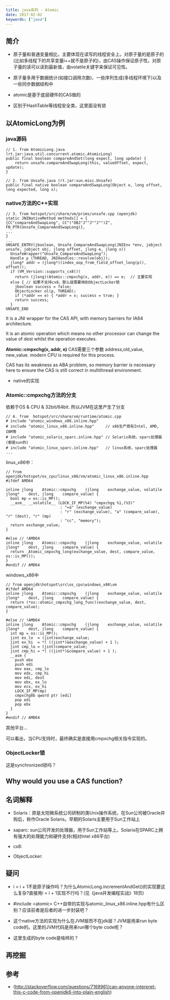 ```yaml
---
title: java系列 - Atomic
date: 2017-02-02
keywords: ["java"]
---
```


## 简介

- 原子量和普通变量相比，主要体现在读写的线程安全上。对原子量的是原子的(比如多线程下的共享变量i++就不是原子的)，由CAS操作保证原子性。对原子量的读可以读到最新值，由volatile关键字来保证可见性。
- 原子量多用于数据统计(如接口调用次数)、一些序列生成(多线程环境下)以及一些同步数据结构中


- atomic是基于底层硬件的CAS做的
- 区别于HashTable等线程安全类，这里面没有锁


## 以AtomicLong为例

### java源码

	// 1. from AtomicLong.java (rt.jar:java.util.concurrent.atomic.AtomicLong)
    public final boolean compareAndSet(long expect, long update) {
        return unsafe.compareAndSwapLong(this, valueOffset, expect, update);
    }

    // 2. from Unsafe.java (rt.jar:sun.misc.Unsafe)
    public final native boolean compareAndSwapLong(Object o, long offset, long expected, long x);

### native方法的C++实现

	// 3. from hotspot/src/share/vm/prims/unsafe.cpp (openjdk)
	static JNINativeMethod methods[] = {
	{CC"compareAndSwapLong", CC"("OBJ"J""J""J"")Z",      FN_PTR(Unsafe_CompareAndSwapLong)},
	...
	}
	...
	UNSAFE_ENTRY(jboolean, Unsafe_CompareAndSwapLong(JNIEnv *env, jobject unsafe, jobject obj, jlong offset, jlong e, jlong x))
	  UnsafeWrapper("Unsafe_CompareAndSwapLong");
	  Handle p (THREAD, JNIHandles::resolve(obj));
	  jlong* addr = (jlong*)(index_oop_from_field_offset_long(p(), offset));
	  if (VM_Version::supports_cx8())  
	    return (jlong)(Atomic::cmpxchg(x, addr, e)) == e;  // 主要实现
	  else { // 如果不支持cx8，那么就需要用到ObjectLocker锁
	    jboolean success = false;
	    ObjectLocker ol(p, THREAD);
	    if (*addr == e) { *addr = x; success = true; }
	    return success;
	  }
	UNSAFE_END

It is a JNI wrapper for the CAS API, with memory barriers for IA64 architecture.

It is an atomic operation which means no other processor can change the value of dest whilst the operation executes.

**Atomic::cmpxchg(x, addr, e)**
CAS需要三个参数 address,old_value, new_value.
modern CPU is required for this process.

CAS has its weakness as ABA problem, so memory barrier is necessary here to ensure the CAS is still correct in multithread environment.

- native的实现

### Atomic::cmpxchg方法的分支

依赖于OS & CPU & 32bit/64bit. 所以JVM在这里产生了分支

	// 4. from  hotspot/src/share/vm/runtime/atomic.cpp
	# include "atomic_windows_x86.inline.hpp"
	# include "atomic_linux_x86.inline.hpp"     // x86生产商有Intel, AMD, IBM等
	# include "atomic_solaris_sparc.inline.hpp" // Solaris系统，sparc处理器(都是sun的)
	# include "atomic_linux_sparc.inline.hpp"   // linux系统，sparc处理器
	...


linux_x86中：

	// from openjdk/hotspot/os_cpu/linux_x86/vm/atomic_linux_x86.inline.hpp
	#ifdef AMD64

	inline jlong    Atomic::cmpxchg    (jlong    exchange_value, volatile jlong*    dest, jlong    compare_value) {
	  bool mp = os::is_MP();
	  __asm__ __volatile__ (LOCK_IF_MP(%4) "cmpxchgq %1,(%3)"
	                        : "=a" (exchange_value)
	                        : "r" (exchange_value), "a" (compare_value), "r" (dest), "r" (mp)
	                        : "cc", "memory");
	  return exchange_value;
	}

	#else // !AMD64
	inline jlong    Atomic::cmpxchg    (jlong    exchange_value, volatile jlong*    dest, jlong    compare_value) {
	  return _Atomic_cmpxchg_long(exchange_value, dest, compare_value, os::is_MP());
	}
	#endif // AMD64


windows_x86中

	// from openjdk\hotspot\src\os_cpu\windows_x86\vm
	#ifdef AMD64
	inline jlong    Atomic::cmpxchg    (jlong    exchange_value, volatile jlong*    dest, jlong    compare_value) {
	  return (*os::atomic_cmpxchg_long_func)(exchange_value, dest, compare_value);
	}

	#else // !AMD64
	inline jlong    Atomic::cmpxchg    (jlong    exchange_value, volatile jlong*    dest, jlong    compare_value) {
	  int mp = os::is_MP();
	  jint ex_lo  = (jint)exchange_value;
	  jint ex_hi  = *( ((jint*)&exchange_value) + 1 );
	  jint cmp_lo = (jint)compare_value;
	  jint cmp_hi = *( ((jint*)&compare_value) + 1 );
	  __asm {
	    push ebx
	    push edi
	    mov eax, cmp_lo
	    mov edx, cmp_hi
	    mov edi, dest
	    mov ebx, ex_lo
	    mov ecx, ex_hi
	    LOCK_IF_MP(mp)
	    cmpxchg8b qword ptr [edi]
	    pop edi
	    pop ebx
	  }
	}
	#endif // AMD64

其他平台...




可以看出，当CPU支持时，最终确实是直接用cmpxchg相关指令实现的。


### ObjectLocker锁

这是synchronized锁吗？

## Why would you use a CAS function?


## 名词解释

- Solaris：原是太阳微系统公司研制的类Unix操作系统，在Sun公司被Oracle并购后，称作Oracle Solaris。早期的Solaris主要用于Sun工作站上

- saparc: sun公司开发的处理器，用于Sun工作站等上。Solaris在SPARC上拥有强大的处理能力和硬件支持(相对Intel x86平台)

- cx8:

- ObjectLocker:



## 疑问

- i = i + 1不是原子操作吗？为什么AtomicLong.incrementAndGet()的实现要这么复杂?直接用i = i + 1实现不行吗？(见《java并发编程实战》18页)

- \#include <atomic\> C++自带的实现与atomic_linux_x86.inline.hpp有什么区别？应该前者是后者的进一步封装吧？

- 这个native方法的实现为什么在JVM层而不在jdk层？JVM是用来run byte code的。这里的JVM代码是用来run哪个byte code呢？

- 这里生成的byte code是啥样的？


## 再挖掘




## 参考

- (http://stackoverflow.com/questions/7169961/can-anyone-interpret-this-c-code-from-openjdk6-into-plain-english)
